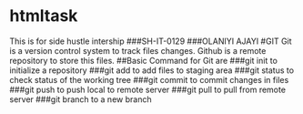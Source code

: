 # htmltask
This is for side hustle intership
###SH-IT-0129
###OLANIYI AJAYI
#GIT
Git is a version control system to track files changes.
Github is a remote repository to store this files.
##Basic Command for Git are
###git init to initialize a repository
###git add<file name> to add files to staging area
###git status to check status of the working tree
###git commit to commit changes in files
###git push to push local to remote server
###git pull to pull from remote server
###git branch <branch name> to a new branch
